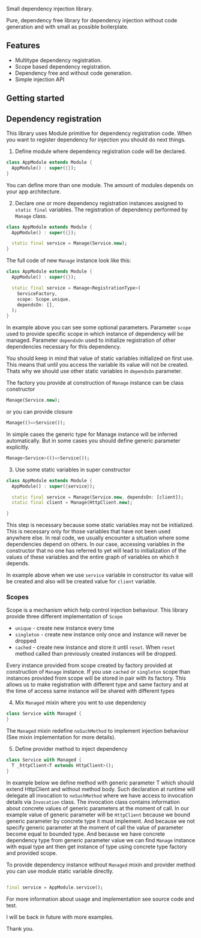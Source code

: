 Small dependency injection library.

Pure, dependency free library for dependency injection without code generation and with small as possible boilerplate.

## Features

- Multitype dependency registration.
- Scope based dependency registration.
- Dependency free and without code generation.
- Simple injection API

## Getting started

## Dependency registration

This library uses Module primitive for dependency registration code. When
you want to register dependency for injection you should do next things.

1. Define module where dependency registration code will be declared.

```dart
class AppModule extends Module {
  AppModule() : super({});
}
```

You can define more than one module. The amount of modules depends on your app
architecture.

2. Declare one or more dependency registration instances assigned to `static
   final` variables. The registration of dependency performed by `Manage` class.

```dart
class AppModule extends Module {
  AppModule() : super({});

  static final service = Manage(Service.new);
}
```

The full code of new `Manage` instance look like this:

```dart
class AppModule extends Module {
  AppModule() : super({});

  static final service = Manage<RegistrationType>(
    ServiceFactory,
    scope: Scope.unique,
    dependsOn: [],
  );
}
```

In example above you can see some optional parameters. Parameter `scope` used
to provide specific scope in which instance of dependency will be managed.
Parameter `dependsOn` used to initialize registration of other dependencies
necessary for this dependency.

You should keep in mind that value of static variables initialized on first
use. This means that until you access the variable its value will not be
created. Thats why we should use other static variables in `dependsOn`
parameter.

The factory you provide at construction of `Manage` instance can be class
constructor

```dart
Manage(Service.new);
```

or you can provide closure

```dart
Manage(()=>Service());
```

In simple cases the generic type for Manage instance will be inferred
automatically. But in some cases you should define generic parameter
explicitly.

```dart
Manage<Service>(()=>Service());
```

3. Use some static variables in super constructor

```dart
class AppModule extends Module {
  AppModule() : super({service});

  static final service = Manage(Service.new, dependsOn: [client]);
  static final client = Manage(HttpClient.new);

}
```

This step is necessary because some static variables may not be initialized.
This is necessary only for those variables that have not been used anywhere else.
In real code, we usually encounter a situation where some dependencies
depend on others. In our case, accessing variables in the constructor that
no one has referred to yet will lead to initialization of the values of
these variables and the entire graph of variables on which it depends.

In example above when we use `service` variable in constructor its value
will be created and also will be created value for `client` variable.

### Scopes

Scope is a mechanism which help control injection behaviour. This library
provide three different implementation of `Scope`

- `unique` - create new instance every time
- `singleton` - create new instance only once and instance will never be dropped
- `cached` - create new instance and store it until `reset`. When `reset`
  method called than previously created instances will be dropped.

Every instance provided from scope created by factory provided at
construction of `Manage` instance. If you use `cached` or `singleton` scope
than instances provided from scope will be stored in pair with its factory.
This allows us to make registration with different type and same factory and
at the time of access same instance will be shared with different types

4. Mix `Managed` mixin where you wnt to use dependency

```dart
class Service with Managed {
}
```

The `Managed` mixin redefine `noSuchMethod` to implement injection behaviour
(See mixin implementation for more details).

5. Define provider method to inject dependency

```dart
class Service with Managed {
  T _httpClient<T extends HttpClient>();
}
```

In example below we define method with generic parameter T which should
extend HttpClient and without method body. Such declaration at runtime will
delegate all invocation to `noSuchMethod` where we have access to
invocation details via `Invocation` class. The invocation class contains
information about concrete values of generic parameters at the moment of
call. In our example value of generic parameter will be `HttpClient` because we
bound generic parameter by concrete type it must implement. And because we
not specify generic parameter at the moment of call the value of parameter
become equal to bounded type. And because we have concrete dependency type
from generic parameter value we can find `Manage` instance with equal type
ant then get instance of type using concrete type factory and provided scope.

To provide dependency instance without `Managed` mixin and provider method
you can use module static variable directly.

```dart

final service = AppModule.service();
```

For more information about usage and implementation see source code and test.

I will be back in future with more examples.

Thank you.
